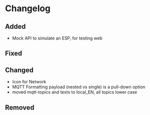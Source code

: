 # Changelog

## Added
- Mock API to simulate an ESP, for testing web
## Fixed

## Changed
- Icon for Network
- MQTT Formatting payload (nested vs single) is a pull-down option
- moved mqtt-topics and texts to local_EN, all topics lower case

## Removed
